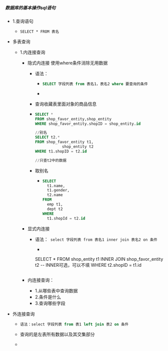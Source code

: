 ##### 数据库的基本操作sql语句

+ 1.查询语句

  + ```
    SELECT * FROM 表名
    ```

+ 多表查询

  + 1.内连接查询

    + 隐式内连接 使用where条件消除无用数据

      + 语法：

        + ```sql
          SELECT 字段列表 from 表名1，表名2 where 要查询的条件
          ```

        + 

      + 查询收藏表里面对象的商品信息

      + ```sql
        SELECT *
        FROM shop_favor_entity,shop_entity 
        WHERE shop_favor_entity.shopID = shop_entity.id
        
        //别名
        SELECT t2.*
        FROM shop_favor_entity t1,
        			shop_entity t2
        WHERE t1.shopID = t2.id
        
        //只查t2中的数据
        ```

      + 取别名

        + ```sql
          SELECT 
          	t1.name,
          	t1.gender,
          	t2.name
          FROM
          	emp t1,
          	dept t2
          WHERE
          	t1.shopId = t2.id
          ```

    + 显式内连接

      + 语法：``` select 字段列表 from 表名1 inner join 表名2 on 条件```

        +  ```sql
          SELECT *
          FROM shop_entity t1
          INNER JOIN shop_favor_entity t2 -- INNER可选，可以不填
          WHERE t2.shopID = t1.id
          
          ```

    + 内连接查询：

      + 1.从哪些表中查询数据
      + 2.条件是什么
      + 3.查询哪些字段

+ 外连接查询

  + ```sql
    语法：select 字段列表 from 表1 left join 表2 on 条件
    ```

  + 查询的是左表所有数据以及其交集部分

  + 